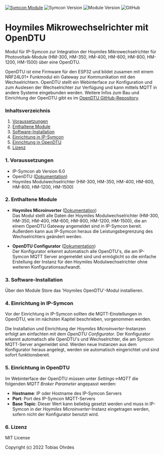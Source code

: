 [![Symcon Module](https://img.shields.io/badge/Symcon-PHPModul-blue.svg)](https://www.symcon.de/service/dokumentation/entwicklerbereich/sdk-tools/sdk-php/)
![Symcon Version](https://img.shields.io/badge/dynamic/json?color=blue&label=Symcon%20Version&prefix=%3E%3D&query=compatibility.version&url=https%3A%2F%2Fraw.githubusercontent.com%2Froastedelectrons%2FHoymilesOpenDTU%2Fmain%2Flibrary.json)
![Module Version](https://img.shields.io/badge/dynamic/json?color=green&label=Module%20Version&query=version&url=https%3A%2F%2Fraw.githubusercontent.com%2Froastedelectrons%2FHoymilesOpenDTU%2Fmain%2Flibrary.json)
![GitHub](https://img.shields.io/github/license/roastedelectrons/hoymilesopendtu)
 
# Hoymiles Mikrowechselrichter mit OpenDTU

Modul für IP-Symcon zur Integration der Hoymiles Mikrowechselrichter für Photovoltaik-Module (HM-300, HM-350, HM-400, HM-600, HM-800, HM-1200, HM-1500) über eine OpenDTU. 

OpenDTU ist eine Firmware für den ESP32 und bildet zusamen mit einem NRF24L01+ Funkmodul ein Gateway zur Kommunikation mit den Wechselrichtern. OpenDTU stellt ein Webinterface zur Konfiguration und zum Auslesen der Wechselrichter zur Verfügung und kann mittels MQTT in andere Systeme eingebunden werden. Weitere Infos zum Bau und Einrichtung der OpenDTU gibt es im  [OpenDTU GitHub-Repository](https://github.com/tbnobody/OpenDTU).

### Inhaltsverzeichnis

1. [Voraussetzungen](#1-voraussetzungen)
2. [Enthaltene Module](#2-enthaltene-module)
3. [Software-Installation](#3-software-installation)
4. [Einrichtung in IP-Symcon](#4-einrichtung-in-ip-symcon)
5. [Einrichtung in OpenDTU](#5-einrichtung-in-opendtu)
6. [Lizenz](#6-lizenz)


### 1. Voraussetzungen

- IP-Symcon ab Version 6.0
- OpenDTU ([Dokumentation](https://github.com/tbnobody/OpenDTU))
- Hoymiles Modulwechselrichter (HM-300, HM-350, HM-400, HM-600, HM-800, HM-1200, HM-1500)

### 2. Enthaltene Module

- __Hoymiles Microinverter__ ([Dokumentation](HoymilesMicroinverter))  
	Das Modul stellt alle Daten der Hoymiles Modulwechselrichter (HM-300, HM-350, HM-400, HM-600, HM-800, HM-1200, HM-1500), die an einem OpenDTU Gateway angemeldet sind in IP-Symcon bereit. Außerdem kann aus IP-Symcon heraus die Leistungsbegrenzung des Wechselrichters geändert werden.

- __OpenDTU Configurator__ ([Dokumentation](OpenDTUConfigurator))  
	Der Konfigurator erkennt automatisch alle OpenDTU's, die am IP-Symcon MQTT Server angemeldet sind und ermöglicht so die einfache Erstellung der Instanz für den Hoymiles Modulwechselrichter ohne weiteren Konfigurationsaufwandt.

### 3. Software-Installation

Über den Module Store das 'Hoymiles OpenDTU'-Modul installieren.

### 4. Einrichtung in IP-Symcon

Vor der Einrichtung in IP-Symcon sollten die MQTT-Einstellungen in OpenDTU, wie im nächsten Kapitel beschrieben, vorgenommen werden.

Die Installation und Einrichtung der *Hoymiles Microinverter*-Instanzen erfolgt am einfachten mit dem *OpenDTU Configurator*. Der Konfigurator erkennt automatisch alle OpenDTU's und Wechselrichter, die am Symcon MQTT-Server angemeldet sind. Werden neue Instanzen aus dem Konfigurator heraus angelegt, werden sie automatisch eingerichtet und sind sofort funktionsbereit.

### 5. Einrichtung in OpenDTU

Im Webinterface der OpenDTU müssen unter *Settings->MQTT* die folgenden *MQTT Broker Parameter* angepasst werden:
- **Hostname**: IP oder Hostname des IP-Symcon Servers
- **Port**: Port des IP-Symcon MQTT-Servers
- **Base Topic**: Dieser Wert kann beliebig gesetzt werden und muss in IP-Symcon in der *Hoymiles Microinverter*-Instanz eingetragen werden, sofern nicht der Konfigurator benutzt wird.

### 6. Lizenz
MIT License

Copyright (c) 2022 Tobias Ohrdes

